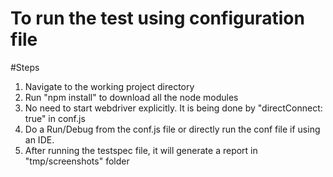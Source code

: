# To run the test using configuration file

#Steps

 1. Navigate to the working project directory
 2. Run "npm install" to download all the node modules
3. No need to start webdriver explicitly. It is being done by "directConnect: true" in conf.js
4. Do a Run/Debug from the conf.js file or directly run the conf file if using an IDE.
5. After running the testspec file, it will generate a report in "tmp/screenshots" folder


